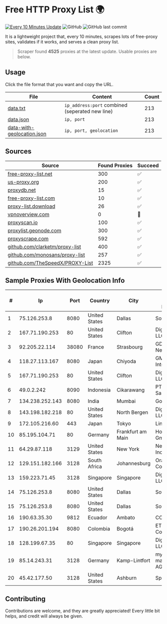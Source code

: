 
# Free HTTP Proxy List 🌍

[![Every 10 Minutes Update](https://github.com/mertguvencli/http-proxy-list/actions/workflows/main.yml/badge.svg?branch=main)](https://github.com/mertguvencli/http-proxy-list/actions/workflows/main.yml)
![GitHub](https://img.shields.io/github/license/mertguvencli/http-proxy-list)
![GitHub last commit](https://img.shields.io/github/last-commit/mertguvencli/http-proxy-list)

It is a lightweight project that, every 10 minutes, scrapes lots of free-proxy sites, validates if it works, and serves a clean proxy list.


> Scraper found **4525** proxies at the latest update. Usable proxies are below.

## Usage

Click the file format that you want and copy the URL.


|File|Content|Count|
|----|-------|-----|
|[data.txt](https://raw.githubusercontent.com/mertguvencli/http-proxy-list/main/proxy-list/data.txt)|`ip_address:port` combined (seperated new line)|213|
|[data.json](https://raw.githubusercontent.com/mertguvencli/http-proxy-list/main/proxy-list/data.json)|`ip, port`|213|
|[data-with-geolocation.json](https://raw.githubusercontent.com/mertguvencli/http-proxy-list/main/proxy-list/data-with-geolocation.json)|`ip, port, geolocation`|213|

## Sources

|Source|Found Proxies|Succeed|
|------|-------------|-------|
|[free-proxy-list.net](https://free-proxy-list.net)|300|✅|
|[us-proxy.org](https://www.us-proxy.org)|200|✅|
|[proxydb.net](http://proxydb.net)|15|✅|
|[free-proxy-list.com](https://free-proxy-list.com/?page=&port=&type%5B%5D=http&type%5B%5D=https&up_time=0&search=Search)|10|✅|
|[proxy-list.download](https://www.proxy-list.download/HTTP)|26|✅|
|[vpnoverview.com](https://vpnoverview.com/privacy/anonymous-browsing/free-proxy-servers)|0|🚫|
|[proxyscan.io](https://www.proxyscan.io)|100|✅|
|[proxylist.geonode.com](https://proxylist.geonode.com/api/proxy-list?limit=300&page=1&sort_by=lastChecked&sort_type=desc&protocols=http,https)|300|✅|
|[proxyscrape.com](https://api.proxyscrape.com/v2/?request=displayproxies&protocol=http&timeout=10000&country=all&ssl=all&anonymity=all)|592|✅|
|[github.com/clarketm/proxy-list](https://raw.githubusercontent.com/clarketm/proxy-list/master/proxy-list-raw.txt)|400|✅|
|[github.com/monosans/proxy-list](https://raw.githubusercontent.com/monosans/proxy-list/main/proxies/http.txt)|257|✅|
|[github.com/TheSpeedX/PROXY-List](https://raw.githubusercontent.com/TheSpeedX/PROXY-List/master/http.txt)|2325|✅|


## Sample Proxies With Geolocation Info

|#|Ip|Port|Country|City|Internet Service Provider|
|-|--|----|-------|----|-------------------------|
|1|75.126.253.8|8080|United States|Dallas|SoftLayer|
|2|167.71.190.253|80|United States|Clifton|DigitalOcean, LLC|
|3|92.205.22.114|38080|France|Strasbourg|GD MASS Network|
|4|118.27.113.167|8080|Japan|Chiyoda|GMO Internet, Inc.|
|5|167.71.190.253|80|United States|Clifton|DigitalOcean, LLC|
|6|49.0.2.242|8090|Indonesia|Cikarawang|PT Usaha Adi Sanggoro|
|7|134.238.252.143|8080|India|Mumbai|Google LLC|
|8|143.198.182.218|80|United States|North Bergen|DigitalOcean, LLC|
|9|172.105.216.60|443|Japan|Tokyo|Linode, LLC|
|10|85.195.104.71|80|Germany|Frankfurt am Main|Host Europe GmbH|
|11|64.29.87.118|3129|United States|New York|NetEnterprise Inc.|
|12|129.151.182.166|3128|South Africa|Johannesburg|Oracle Corporation|
|13|159.223.71.45|3128|Singapore|Singapore|DigitalOcean, LLC|
|14|75.126.253.8|8080|United States|Dallas|SoftLayer|
|15|75.126.253.8|8080|United States|Dallas|SoftLayer|
|16|190.63.35.30|9812|Ecuador|Ambato|CONECEL|
|17|190.26.201.194|8080|Colombia|Bogotá|ETB - Colombia|
|18|128.199.67.35|80|Singapore|Singapore|DigitalOcean, LLC|
|19|85.14.243.31|3128|Germany|Kamp-Lintfort|myLoc managed IT AG|
|20|45.42.177.50|3128|United States|Ashburn|Sprint|



## Contributing

Contributions are welcome, and they are greatly appreciated! Every
little bit helps, and credit will always be given.


